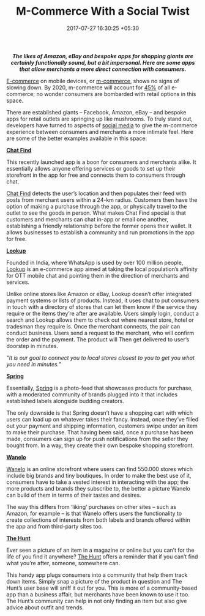 ﻿---
title: M-Commerce With a Social Twist
date: 2017-07-27 16:30:25 +05:30
categories:
- Commerce
- Insights
- Mobile
- Enabling Technologies
tags:
- Asia
- Chat Find
- Europe
- insights
- Lookup
- M-Commerce
- Spring
- The Hunt
- US
- Wanelo
layout: post
type: post
status: publish
category:
- Enabling Technologies
- Commerce
- Insights
- Mobile
Markets:
- Asia
- Chat Find
- Europe
- insights
- Lookup
- M-Commerce
- Spring
- The Hunt
- US
- Wanelo
Person: Deborah Gallerani
---

<p style="text-align: center;"><strong><i>The likes of Amazon, eBay and bespoke apps for shopping giants are certainly functionally sound, but a bit impersonal. Here are some apps that allow merchants a more direct connection with consumers.</i></strong></p>
<p><a href="https://letstalkpayments.com/the-digital-payments-industry-in-north-america-will-bring-half-a-trillion-in-e-commerce-retail-sales-by-2018/">E-commerce</a> on mobile devices, or <a href="https://letstalkpayments.com/the-key-elements-defining-the-perfect-checkout-experience-in-m-commerce/">m-commerce</a>, shows no signs of slowing down. By 2020, m-commerce will account for <a href="https://intelligence.businessinsider.com/">45%</a> of all e-commerce; no wonder consumers are bombarded with retail options in this space. </p>
<p>There are established giants – Facebook, Amazon, eBay – and bespoke apps for retail outlets are springing up like mushrooms. To truly stand out, developers have turned to aspects of <a href="https://letstalkpayments.com/role-of-social-media-in-extending-financial-opportunities/">social media</a> to give the m-commerce experience between consumers and merchants a more intimate feel. Here are some of the better examples available in this space:</p>
<p><a href="http://www.chatfind.com"><b>Chat Find</b></a></p>
<p>This recently launched app is a boon for consumers and merchants alike. It essentially allows anyone offering services or goods to set up their storefront in the app for free and connects them to consumers through chat. </p>
<p><a href="http://www.chatfind.com">Chat Find</a> detects the user’s location and then populates their feed with posts from merchant users within a 24-km radius. Customers then have the option of making a purchase through the app, or physically travel to the outlet to see the goods in person. What makes Chat Find special is that customers and merchants can chat in-app or email one another, establishing a friendly relationship before the former opens their wallet. It allows businesses to establish a community and run promotions in the app for free. </p>
<p><a href="http://lookup.to/"><b>Lookup</b></a></p>
<p>Founded in India, where WhatsApp is used by over 100 million people, <a href="http://lookup.to/">Lookup</a> is an e-commerce app aimed at taking the local population’s affinity for OTT mobile chat and pointing them in the direction of merchants and services. </p>
<p>Unlike online stores like Amazon or eBay, Lookup doesn’t offer integrated payment systems or lists of products. Instead, it uses chat to put consumers in touch with a directory of stores that can let them know if the service they require or the items they’re after are available. Users simply login, conduct a search and Lookup allows them to check out where nearest store, hotel or tradesman they require is. Once the merchant connects, the pair can conduct business. Users send a request to the merchant, who will confirm the order and the payment. The product will Then get delivered to user’s doorstep in minutes.</p>
<p><i>“It is our goal to connect you to local stores closest to you to get you what you need in minutes.”</i></p>
<p><a href="http://www.shopspring.com"><b>Spring</b></a></p>
<p>Essentially, <a href="http://www.shopspring.com">Spring</a> is a photo-feed that showcases products for purchase, with a moderated community of brands plugged into it that includes established labels alongside budding creators. </p>
<p>The only downside is that Spring doesn’t have a shopping cart with which users can load up on whatever takes their fancy. Instead, once they’ve filled out your payment and shipping information, customers swipe under an item to make their purchase. That having been said, once a purchase has been made, consumers can sign up for push notifications from the seller they bought from. In a way, they create their own bespoke shopping storefront. </p>
<p><a href="http://www.wanelo.com"><b>Wanelo</b></a></p>
<p><a href="http://www.wanelo.com">Wanelo</a> is an online storefront where users can find 550.000 stores which include big brands and tiny boutiques. In order to make the best use of it, consumers have to take a vested interest in interacting with the app; the more products and brands they subscribe to, the better a picture Wanelo can build of them in terms of their tastes and desires. </p>
<p>The way this differs from ‘liking’ purchases on other sites – such as Amazon, for example – is that Wanelo offers users the functionality to create collections of interests from both labels and brands offered within the app and from third-party sites too. </p>
<p><a href="http://www.thehunt.com"><b>The Hunt</b></a></p>
<p>Ever seen a picture of an item in a magazine or online but you can’t for the life of you find it anywhere? <a href="http://www.thehunt.com">The Hunt</a> offers a reminder that if you can’t find what you’re after, someone, somewhere can. </p>
<p>This handy app plugs consumers into a community that help them track down items. Simply snap a picture of the product in question and The Hunt’s user base will sniff it out for you. This is more of a community-based app than a business affair, but merchants have been known to use it too. The Hunt’s community can help in not only finding an item but also give advice about outfit and trends.</p>
